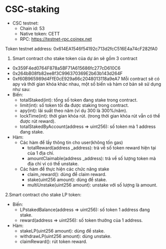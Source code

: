 # CSC-staking

- CSC testnet:
  + Chain id: 53
  + Native token: CETT
  + RPC: https://testnet-rpc.coinex.net

Token testnet address: 0x614EA1546f54192c713d2fcC516E4a74cF282fA0
   

1. Smart contract cho stake token của dự án sẽ gồm 3 contract
  - 0x359F4ed0764F878a5BF71A615686fc277cD610C6
  - 0x264bB08fb82ee8f3C996370369E2b63b143d264F
  - 0xf60B965989d4FfE0cE929a66c2048013118a9eA7
  Mỗi contract sẽ có apy và thời gian khóa khác nhau, một số biến và hàm cơ bản sẽ sử dụng như sau:
  - Biến:
    + totalStaked(int): tổng số token đang stake trong contract. 
    + limit(int): số token tối đa được staking trong contract.
    + apy(int): lãi suất theo năm (ví dụ 300 là 300%/năm).
    + lockTime(int): thời gian khóa rút. (trong thời gian khóa rút vẫn có thể được rút reward).
    + totalStakedByAccount(address => uint256): số token mà 1 address đang stake.
  - Hàm:
    + Các hàm để lấy thông tin cho user(không tốn gas)
      + totalReward(address _address): trả về số token reward hiện tại của 1 địa chỉ.
      + amountClaimable(address _address): trả về số lượng token mà địa chỉ ví có thể unstake.
    + Các hàm để thực hiện các chức năng stake
      + claim_reward(): dùng để claim reward.
      + stake(uint256 amount): dùng để stake.
      + multiUnstake(uint256 amount): unstake với số lượng là amount.

2.Smart contract cho stake LP token:
- Biến:
  + LPstakedBalance(address => uint256): số token 1 address đang stake.
  + reward(address => uint256): số token thưởng của 1 address.
- Hàm:
  + stakeLP(uint256 amount): dùng để stake.
  + withdrawLP(uint256 amount): dùng unstake.
  + claimReward(): rút token reward.
